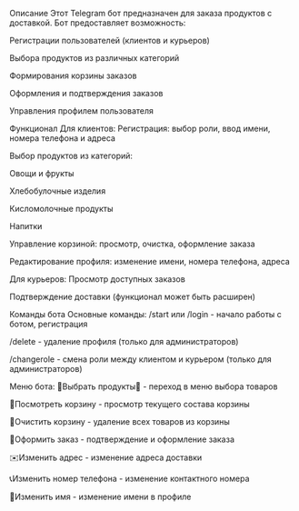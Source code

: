 Описание
Этот Telegram бот предназначен для заказа продуктов с доставкой. Бот предоставляет возможность:

Регистрации пользователей (клиентов и курьеров)

Выбора продуктов из различных категорий

Формирования корзины заказов

Оформления и подтверждения заказов

Управления профилем пользователя

Функционал
Для клиентов:
Регистрация: выбор роли, ввод имени, номера телефона и адреса

Выбор продуктов из категорий:

Овощи и фрукты

Хлебобулочные изделия

Кисломолочные продукты

Напитки

Управление корзиной: просмотр, очистка, оформление заказа

Редактирование профиля: изменение имени, номера телефона, адреса

Для курьеров:
Просмотр доступных заказов

Подтверждение доставки (функционал может быть расширен)

Команды бота
Основные команды:
/start или /login - начало работы с ботом, регистрация

/delete - удаление профиля (только для администраторов)

/changerole - смена роли между клиентом и курьером (только для администраторов)

Меню бота:
👜Выбрать продукты👜 - переход в меню выбора товаров

👀Посмотреть корзину - просмотр текущего состава корзины

🧹Очистить корзину - удаление всех товаров из корзины

🛵Оформить заказ - подтверждение и оформление заказа

✉️Изменить адрес - изменение адреса доставки

📞Изменить номер телефона - изменение контактного номера

👤Изменить имя - изменение имени в профиле
